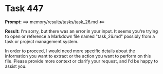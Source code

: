 # Task 447

**Prompt:** ==> memory/results/tasks/task_26.md <==

**Result:**
I'm sorry, but there was an error in your input. It seems you're trying to open or reference a Markdown file named "task_26.md" possibly from a task or project management system.

In order to proceed, I would need more specific details about the information you want to extract or the action you want to perform on this file. Please provide more context or clarify your request, and I'd be happy to assist you.
